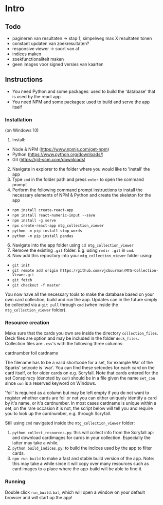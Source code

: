 
# Intro

## Todo

* pagineren van resultaten -> stap 1, simpelweg max X resultaten tonen
* constant updaten van zoekresultaten?
* responsive viewer -> soort van af
* indices maken
* zoekfunctionaliteit maken
* geen images voor signed versies van kaarten

## Instructions

* You need Python and some packages: used to build the 'database' that is used by the react app
* You need NPM and some packages: used to build and serve the app itself

### Installation

(on Windows 10)

1. Install:
* Node & NPM (https://www.npmjs.com/get-npm)
* Python (https://www.python.org/downloads/)
* Git (https://git-scm.com/downloads)
2. Navigate in explorer to the folder where you would like to 'install' the app
1. Type `cmd` in the folder path and press `enter` to open the command prompt
1. Perform the following command prompt instructions to install the necessary elements of NPM & Python and create the skeleton for the app
* `npm install create-react-app`
* `npm install react-numeric-input --save`
* `npm install -g serve`
* `npx create-react-app mtg_collection_viewer`
* `python -m pip install stop_words`
* `python -m pip install pandas`
6. Navigate into the app folder using `cd mtg_collection_viewer`
7. Remove the existing `.git` folder. E.g. using `rmdir .git` in `cmd`.
1. Now add this repository into your `mtg_collection_viewer` folder using:
* `git init`
* `git remote add origin https://github.com/vjcbuurman/MTG-Collection-Viewer.git`
* `git fetch`
* `git checkout -f master`

You now have all the necessary tools to make the database based on your own card collection, build and run the app. Updates can in the future simply be collected via a `git pull` through `cmd` (when inside the `mtg_collection_viewer` folder).

### Resource creation

Make sure that the cards you own are inside the directory `collection_files`. Deck files are option and may be included in the folder `deck_files`. Collection files are `.csv`'s with the following three columns:

cardnumber  foil  cardname

The filename has to be a valid shortcode for a set, for example War of the Sparks' setcode is 'war'. You can find these setcodes for each card on the card itself, or for older cards on e.g. Scryfall. Note that cards entered for the set Conspiracy (denoted by `con`) should be in a file given the name `set_con` since `con` is a reserved keyword on Windows.

'foil' is required as a column but may be left empty if you do not want to register whether cards are foil or not
you can either uniquely identify a card by it's name, or it's cardnumber. In most cases cardname is unique within a set, on the rare occasion it is not, the script below will tell you and require you to look up the cardnumber, e.g. through Scryfall.

Still using `cmd` navigated inside the `mtg_collection_viewer` folder:

1. `python collect_resources.py`: this will collect info from the Scryfall api and download cardimages for cards in your collection. Especially the latter may take a while.
1. `python build_indices.py`: to build the indices used by the app to filter cards.
1. `npm run build` to make a fast and stable build version of the app. Note: this may take a while since it will copy over many resources such as card images to a place where the app-build will be able to find it.

### Running

Double click `run_build.bat`, which will open a window on your default browser and will start up the app!
